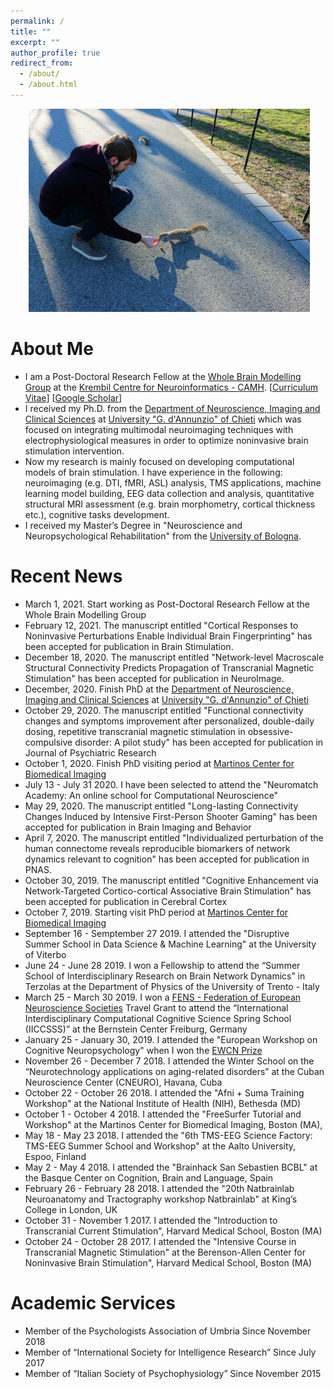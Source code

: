 ```yaml
---
permalink: /
title: ""
excerpt: ""
author_profile: true
redirect_from:
  - /about/
  - /about.html
---
```


<p align="center">
  <img src="https://github.com/Davi1990/Davi1990.github.io/blob/master/images/Dave.jpg?raw=true" alt="Photo" style="width: 450px;"/>
</p>

# About Me
* I am a Post-Doctoral Research Fellow at the [Whole Brain Modelling Group](https://www.grifflab.com/) at the [Krembil Centre for Neuroinformatics - CAMH](https://www.camh.ca/en/science-and-research/institutes-and-centres/krembil-centre-for-neuroinformatics). [[Curriculum Vitae](https://davi1990.github.io/files/CV_Davide_Momi-merged.pdf)] [[Google Scholar](https://scholar.google.com/citations?user=I-BACCgAAAAJ&hl=en)]
* I received my Ph.D. from the [Department of Neuroscience, Imaging and Clinical Sciences](https://www.dni.unich.it/dottorato/business-and-behavioural-sciences) at [University "G. d'Annunzio" of Chieti](http://www.bbs.unich.it/) which was focused on integrating multimodal neuroimaging techniques with electrophysiological measures in order to optimize noninvasive brain stimulation intervention.
* Now my research is mainly focused on developing computational models of brain stimulation. I have experience in the following: neuroimaging (e.g. DTI, fMRI, ASL) analysis, TMS applications, machine learning model building, EEG data collection and analysis, quantitative structural MRI assessment (e.g. brain morphometry, cortical thickness etc.), cognitive tasks development.
* I received my Master’s Degree in "Neuroscience and Neuropsychological Rehabilitation" from the [University of Bologna](https://www.unibo.it/en/teaching/degree-programmes/programme/2014/0989).

# Recent News
* March 1, 2021. Start working as Post-Doctoral Research Fellow at the Whole Brain Modelling Group  
* February 12, 2021. The manuscript entitled "Cortical Responses to Noninvasive Perturbations Enable Individual Brain Fingerprinting" has been accepted for publication in Brain Stimulation.
* December 18, 2020. The manuscript entitled "Network-level Macroscale Structural Connectivity Predicts Propagation of Transcranial Magnetic Stimulation" has been accepted for publication in NeuroImage.
* December, 2020. Finish PhD at the [Department of Neuroscience, Imaging and Clinical Sciences](https://www.dni.unich.it/dottorato/business-and-behavioural-sciences) at [University "G. d'Annunzio" of Chieti](http://www.bbs.unich.it/)
* October 29, 2020. The manuscript entitled "Functional connectivity changes and symptoms improvement after personalized, double-daily dosing, repetitive transcranial magnetic stimulation in obsessive-compulsive disorder: A pilot study" has been accepted for publication in Journal of Psychiatric Research
* October 1, 2020. Finish PhD visiting period at [Martinos Center for Biomedical Imaging](https://www.martinos.org/)
* July 13 - July 31 2020. I have been selected to attend the "Neuromatch Academy: An online school for Computational Neuroscience"
* May 29, 2020. The manuscript entitled "Long-lasting Connectivity Changes Induced by Intensive First-Person Shooter Gaming" has been accepted for publication in Brain Imaging and Behavior
* April 7, 2020. The manuscript entitled "Individualized perturbation of the human connectome reveals reproducible biomarkers of network dynamics relevant to cognition" has been accepted for publication in PNAS.
* October 30, 2019.  The manuscript entitled "Cognitive Enhancement via Network-Targeted Cortico-cortical Associative Brain Stimulation" has been accepted for publication in Cerebral Cortex
* October 7, 2019. Starting visit PhD period at [Martinos Center for Biomedical Imaging](https://www.martinos.org/)
*  September 16 - Semptember 27 2019. I attended the "Disruptive Summer School in Data Science & Machine Learning" at the University of Viterbo
* June 24 - June 28 2019. I won a Fellowship to attend the “Summer School of Interdisciplinary Research on Brain Network Dynamics” in Terzolas at the Department of Physics of the University of Trento - Italy
* March 25 - March 30 2019. I won a [FENS - Federation of European Neuroscience Societies](https://www.fens.org/) Travel Grant to attend the “International Interdisciplinary Computational Cognitive Science Spring School (IICCSSS)” at the Bernstein Center Freiburg, Germany
* January 25 - January 30, 2019. I attended the "European Workshop on Cognitive Neuropsychology" when I won the [EWCN Prize](https://sites.google.com/view/ewcn/ewcn-prize/ewcn-prize-2019)
* November 26 - December 7 2018. I attended the Winter School on the “Neurotechnology applications on aging-related disorders” at the Cuban Neuroscience Center (CNEURO), Havana, Cuba
* October 22 - October 26 2018. I attended the "Afni + Suma Training Workshop" at the National Institute of Health (NIH), Bethesda (MD)
* October 1 - October 4 2018. I attended the "FreeSurfer Tutorial and Workshop" at the Martinos Center for Biomedical Imaging, Boston (MA),
* May 18 - May 23 2018. I attended the "6th TMS-EEG Science Factory: TMS-EEG Summer School and Workshop" at the Aalto University, Espoo, Finland
* May 2 - May 4 2018. I attended the "Brainhack San Sebastien BCBL" at the Basque Center on Cognition, Brain and Language, Spain
* February 26 - February 28 2018. I attended the "20th Natbrainlab Neuroanatomy and Tractography workshop Natbrainlab" at King’s College in London, UK
* October 31 - November 1 2017. I attended the "Introduction to Transcranial Current Stimulation", Harvard Medical School, Boston (MA)
* October 24 - October 28 2017. I attended the "Intensive Course in Transcranial Magnetic Stimulation" at the Berenson-Allen Center for Noninvasive Brain Stimulation", Harvard Medical School, Boston (MA)

# Academic Services
* Member of the Psychologists Association of Umbria Since November 2018
* Member of “International Society for Intelligence Research” Since July 2017
* Member of “Italian Society of Psychophysiology” Since November 2015
